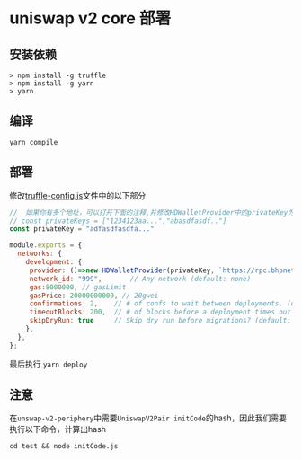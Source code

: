 # uniswap v2 core 部署

## 安装依赖

```shell
> npm install -g truffle
> npm install -g yarn
> yarn
```

## 编译
`yarn compile`

## 部署

修改[truffle-config.js](./truffle-config.js)文件中的以下部分

```js
//  如果你有多个地址，可以打开下面的注释,并修改HDWalletProvider中的privateKey为privateKeys
// const privateKeys = ["1234123aa...","abasdfasdf.."]
const privateKey = "adfasdfasdfa..."

module.exports = {
  networks: {
    development: {
     provider: ()=>new HDWalletProvider(privateKey, `https://rpc.bhpnet.io`),
     network_id: "999",       // Any network (default: none)
     gas:8000000, // gasLimit
     gasPrice: 20000000000, // 20gwei
     confirmations: 2,    // # of confs to wait between deployments. (default: 0)
     timeoutBlocks: 200,  // # of blocks before a deployment times out  (minimum/default: 50)
     skipDryRun: true     // Skip dry run before migrations? (default: false for public nets )
    },
  },
};
```
最后执行
`yarn deploy`

## 注意
在`unswap-v2-periphery`中需要`UniswapV2Pair initCode`的hash，因此我们需要执行以下命令，计算出hash
```shell
cd test && node initCode.js
```